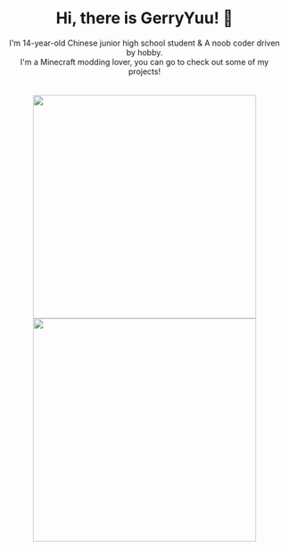 <div align="center">
<h1>Hi, there is GerryYuu! 👋</h1>
I'm 14-year-old Chinese junior high school student & A noob coder driven by hobby.<br>
I'm a Minecraft modding lover, you can go to check out some of my projects!<br><br><br>
<img src=https://github-readme-stats.vercel.app/api?username=GerryYuu&theme=codeSTACKr&show_icons=true width="400" /><br>
<img src=https://discord.c99.nl/widget/theme-1/620115565545259008.png width="400" />
</div>



